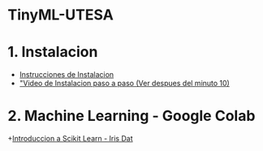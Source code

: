 # TinyML-UTESA

# 1. Instalacion
+ [Instrucciones de Instalacion](https://github.com/EdwinMarteZorrilla/tinyML-UTESA/blob/main/instalacion.md)
+ ["Video de Instalacion paso a paso (Ver despues del minuto 10)](https://www.youtube.com/watch?v=zXL2RrBrslI)

# 2. Machine Learning - Google Colab
+[Introduccion a Scikit Learn - Iris Dat](https://colab.research.google.com/drive/146Vg6jE2-9a2FnxLAMrsi_0tufzecmWx)
